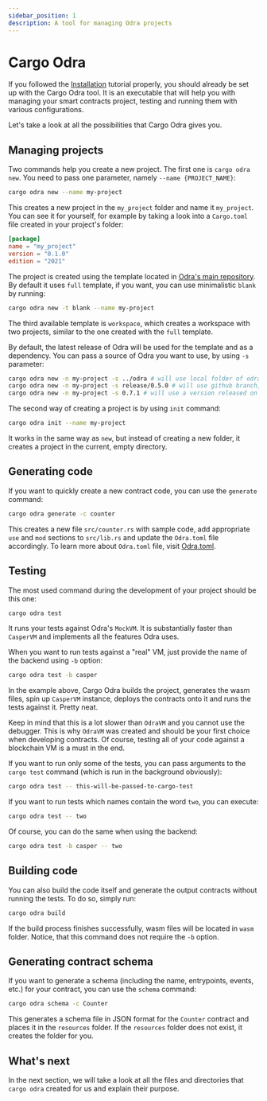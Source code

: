 ```yaml
---
sidebar_position: 1
description: A tool for managing Odra projects
---
```


# Cargo Odra
If you followed the [Installation](../getting-started/installation.md) tutorial properly,
you should already be set up with the Cargo Odra tool. It is an executable that will help you with
managing your smart contracts project, testing and running them with various configurations.

Let's take a look at all the possibilities that Cargo Odra gives you.

## Managing projects

Two commands help you create a new project. The first one is `cargo odra new`.
You need to pass one parameter, namely `--name {PROJECT_NAME}`:

```bash
cargo odra new --name my-project
```

This creates a new project in the `my_project` folder and name it `my_project`. You can see it
for yourself, for example by taking a look into a `Cargo.toml` file created in your project's folder:

```toml
[package]
name = "my_project"
version = "0.1.0"
edition = "2021"
```
The project is created using the template located in [Odra's main repository](https://github.com/odradev/odra).
By default it uses `full` template, if you want, you can use minimalistic `blank` by running:

```bash
cargo odra new -t blank --name my-project
```

The third available template is `workspace`, which creates a workspace with two projects, similar to the one created 
with the `full` template.

By default, the latest release of Odra will be used for the template and as a dependency.
You can pass a source of Odra you want to use, by using `-s` parameter:

```bash
cargo odra new -n my-project -s ../odra # will use local folder of odra
cargo odra new -n my-project -s release/0.5.0 # will use github branch, e.g. if you want to test new release
cargo odra new -n my-project -s 0.7.1 # will use a version released on crates.io
```

The second way of creating a project is by using `init` command:

```bash
cargo odra init --name my-project
```

It works in the same way as `new`, but instead of creating a new folder, it creates a project
in the current, empty directory.

## Generating code
If you want to quickly create a new contract code, you can use the `generate` command:

```bash
cargo odra generate -c counter 
```

This creates a new file `src/counter.rs` with sample code, add appropriate `use` and `mod` sections
to `src/lib.rs` and update the `Odra.toml` file accordingly. To learn more about `Odra.toml` file,
visit [Odra.toml](03-odra-toml.md).

## Testing
The most used command during the development of your project should be this one:

```bash
cargo odra test
```
It runs your tests against Odra's `MockVM`. It is substantially faster than `CasperVM`
and implements all the features Odra uses.

When you want to run tests against a "real" VM, just provide the name of the backend using `-b`
option:

```bash
cargo odra test -b casper
```

In the example above, Cargo Odra builds the project, generates the wasm files,
spin up `CasperVM` instance, deploys the contracts onto it and runs the tests against it. Pretty neat.

Keep in mind that this is a lot slower than `OdraVM` and you cannot use the debugger.
This is why `OdraVM` was created and should be your first choice when developing contracts.
Of course, testing all of your code against a blockchain VM is a must in the end.

If you want to run only some of the tests, you can pass arguments to the `cargo test` command
(which is run in the background obviously):

```bash
cargo odra test -- this-will-be-passed-to-cargo-test
```

If you want to run tests which names contain the word `two`, you can execute:

```bash
cargo odra test -- two
```

Of course, you can do the same when using the backend:

```bash
cargo odra test -b casper -- two
```

## Building code

You can also build the code itself and generate the output contracts without running the tests.
To do so, simply run:

```bash
cargo odra build
```

If the build process finishes successfully, wasm files will be located in `wasm` folder.
Notice, that this command does not require the `-b` option.

## Generating contract schema

If you want to generate a schema (including the name, entrypoints, events, etc.) for your contract, you can use the `schema` command:

```bash
cargo odra schema -c Counter
```

This generates a schema file in JSON format for the `Counter` contract and places it in the `resources` folder. 
If the `resources` folder does not exist, it creates the folder for you.

## What's next
In the next section, we will take a look at all the files and directories that `cargo odra` created
for us and explain their purpose.
